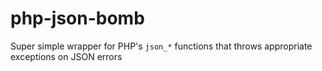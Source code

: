 php-json-bomb
=============

Super simple wrapper for PHP's `json_*` functions that throws appropriate exceptions on JSON errors
